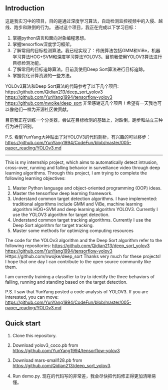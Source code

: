 ## Introduction

这是我实习中的项目，目的是通过深度学习算法，自动检测监控视频中的入侵、越线、跑步和跌倒的行为。
通过这个项目，我正在完成以下学习目标：
1. 掌握python语言和面向对象编程思想。
2. 掌握tensorflow深度学习框架。
3. 了解常用的目标检测算法。我已经实现了：传统算法包括GMM和ViBe，机器学习算法HOG+SVM和深度学习算法YOLOV3。目前我使用YOLOV3算法进行目标检测功能。
4. 了解常用的目标追踪算法。目前我使用Deep Sort算法进行目标追踪。
5. 掌握优化计算资源的一些方法。

YOLOv3算法和Deep Sort算法的代码参考了以下几个项目:
 https://github.com/Qidian213/deep_sort_yolov3
 https://github.com/YunYang1994/tensorflow-yolov3
 https://github.com/nwojke/deep_sort
 非常感谢这几个项目！希望有一天我也可以像他们一样为开源社区做贡献。
 
 目前我正在训练一个分类器，尝试在目标检测的基础上，对跌倒，跑步和站立三种行为进行识别。

 P.S. 看到YunYang大神贴出了对YOLOV3的代码剖析，有兴趣的可以移步：
 https://github.com/YunYang1994/CodeFun/blob/master/005-paper_reading/YOLOv3.md

---

This is my internship project, which aims to automatically detect intrusion, cross-over, running and falling behavior in surveillance video through deep learning algorithms.
Through this project, I am trying to complete the following learning objectives:
1. Master Python language and object-oriented programming (OOP) ideas.
2. Master the tensorflow deep learning framework.
3. Understand common target detection algorithms. I have implemented: traditional algorithms include GMM and ViBe, machine learning algorithm HOG+SVM and deep learning algorithm YOLOV3. Currently I use the YOLOV3 algorithm for target detection.
4. Understand common target tracking algorithms. Currently I use the Deep Sort algorithm for target tracking.
5. Master some methods for optimizing computing resources

The code for the YOLOv3 algorithm and the Deep Sort algorithm refer to the following repositories:
  https://github.com/Qidian213/deep_sort_yolov3
  https://github.com/YunYang1994/tensorflow-yolov3
  Https://github.com/nwojke/deep_sort
Thanks very much for these projects! I hope that one day I can contribute to the open source community like them.
 
I am currently training a classifier to try to identify the three behaviors of falling, running and standing based on the target detection.

P.S. I saw that YunYang posted a code analysis of YOLOV3. If you are interested, you can move:
https://github.com/YunYang1994/CodeFun/blob/master/005-paper_reading/YOLOv3.md
 
## Quick start
 
 1. Clone this repository.
 
 2. Download yolov3_coco.pb from https://github.com/YunYang1994/tensorflow-yolov3

 3. Download mars-small128.pb from https://github.com/Qidian213/deep_sort_yolov3.

 4. Run demo.py. 现在的代码写的非常差，我会尽快把代码修正得更加清晰易懂。
